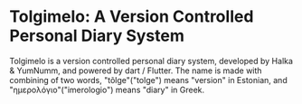 # Tolgimelo: A Version Controlled Personal Diary System

Tolgimelo is a version controlled personal diary system, developed by Halka & YumNumm, and powered by dart / Flutter. The name is made with combining of two words, "tõlge"("tolge") means "version" in Estonian, and "ημερολόγιο"("imerologio") means "diary" in Greek.
